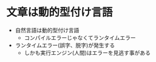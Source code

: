 # 文章は動的型付け言語

-   自然言語は動的型付け言語
    -   コンパイルエラーじゃなくてランタイムエラー
-   ランタイムエラー(誤字、脱字)が発生する
    -   しかも実行エンジン(人間)はエラーを見逃す事がある
